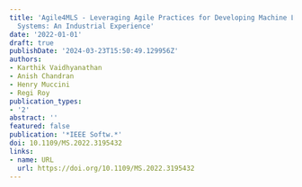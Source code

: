 ```yaml
---
title: 'Agile4MLS - Leveraging Agile Practices for Developing Machine Learning-Enabled
  Systems: An Industrial Experience'
date: '2022-01-01'
draft: true
publishDate: '2024-03-23T15:50:49.129956Z'
authors:
- Karthik Vaidhyanathan
- Anish Chandran
- Henry Muccini
- Regi Roy
publication_types:
- '2'
abstract: ''
featured: false
publication: '*IEEE Softw.*'
doi: 10.1109/MS.2022.3195432
links:
- name: URL
  url: https://doi.org/10.1109/MS.2022.3195432
---
```



